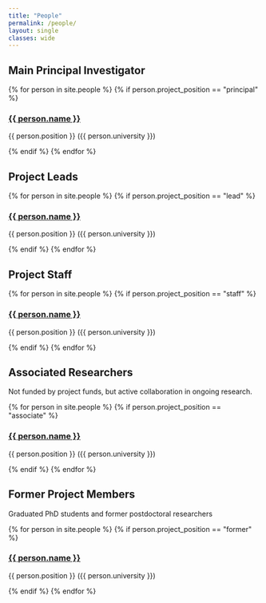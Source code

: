 ```yaml
---
title: "People"
permalink: /people/
layout: single
classes: wide
---
```


## Main Principal Investigator

{% for person in site.people %}
  {% if person.project_position == "principal" %}
  <h3><a href="{{ person.link }}">{{ person.name }}</a> </h3>
  <p>{{ person.position }} ({{ person.university }})</p>
  {% endif %}
{% endfor %}

## Project Leads
{% for person in site.people %}
  {% if person.project_position == "lead" %}
  <h3><a href="{{ person.link }}">{{ person.name }}</a> </h3>
  <p>{{ person.position }} ({{ person.university }})</p>
  {% endif %}
{% endfor %}

## Project Staff
{% for person in site.people %}
  {% if person.project_position == "staff" %}
  <h3><a href="{{ person.link }}">{{ person.name }}</a> </h3>
  <p>{{ person.position }} ({{ person.university }})</p>
  {% endif %}
{% endfor %}

## Associated Researchers
Not funded by project funds, but active collaboration in ongoing research.

{% for person in site.people %}
  {% if person.project_position == "associate" %}
  <h3><a href="{{ person.link }}">{{ person.name }}</a> </h3>
  <p>{{ person.position }} ({{ person.university }})</p>
  {% endif %}
{% endfor %}

## Former Project Members
Graduated PhD students and former postdoctoral researchers

{% for person in site.people %}
  {% if person.project_position == "former" %}
  <h3><a href="{{ person.link }}">{{ person.name }}</a> </h3>
  <p>{{ person.position }} ({{ person.university }})</p>
  {% endif %}
{% endfor %}